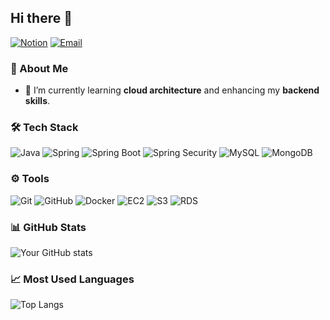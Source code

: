 ## Hi there 👋

[![Notion](https://img.shields.io/badge/Notion-000000?style=flat-square&logo=notion&logoColor=white)](https://www.notion.so/b811d6f9e3b64e8498270e7f87047b39)
[![Email](https://img.shields.io/badge/tlarbdnjs3011@gmail.com-D14836?style=flat-square&logo=gmail&logoColor=white)](mailto:tlarbdnjs3011@gmail.com)


### 🚀 About Me
- 🌱 I’m currently learning **cloud architecture** and enhancing my **backend skills**.
  

### 🛠 Tech Stack
![Java](https://img.shields.io/badge/Java-007396?style=flat-square&logo=Java&logoColor=white)
![Spring](https://img.shields.io/badge/Spring-6DB33F?style=flat-square&logo=Spring&logoColor=white)
![Spring Boot](https://img.shields.io/badge/Spring_Boot-6DB33F?style=flat-square&logo=Spring-Boot&logoColor=white)
![Spring Security](https://img.shields.io/badge/Spring_Security-6DB33F?style=flat-square&logo=Spring-Security&logoColor=white)
![MySQL](https://img.shields.io/badge/MySQL-4479A1?style=flat-square&logo=MySQL&logoColor=white)
![MongoDB](https://img.shields.io/badge/MongoDB-47A248?style=flat-square&logo=MongoDB&logoColor=white)



### ⚙️ Tools
![Git](https://img.shields.io/badge/Git-F05032?style=flat-square&logo=git&logoColor=white)
![GitHub](https://img.shields.io/badge/GitHub-181717?style=flat-square&logo=github&logoColor=white)
![Docker](https://img.shields.io/badge/Docker-2496ED?style=flat-square&logo=docker&logoColor=white)
![EC2](https://img.shields.io/badge/Amazon_EC2-FF9900?style=flat-square&logo=Amazon-EC2&logoColor=white)
![S3](https://img.shields.io/badge/Amazon_S3-569A31?style=flat-square&logo=Amazon-S3&logoColor=white)
![RDS](https://img.shields.io/badge/Amazon_RDS-527FFF?style=flat-square&logo=Amazon-RDS&logoColor=white)


### 📊 GitHub Stats
![Your GitHub stats](https://github-readme-stats.vercel.app/api?username=KYUWON1&show_icons=true&theme=default)

### 📈 Most Used Languages
![Top Langs](https://github-readme-stats.vercel.app/api/top-langs/?username=KYUWON1&layout=compact&theme=default)

